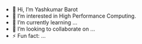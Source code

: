 - 👋 Hi, I’m Yashkumar Barot
- 👀 I’m interested in High Performance Computing.
- 🌱 I’m currently learning ...
- 💞️ I’m looking to collaborate on ...
- ⚡ Fun fact: ...
